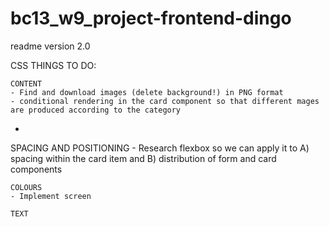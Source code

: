 # bc13_w9_project-frontend-dingo

readme version 2.0

CSS THINGS TO DO:

    CONTENT
    - Find and download images (delete background!) in PNG format
    - conditional rendering in the card component so that different mages are produced according to the category
   - 

   SPACING AND POSITIONING
    - Research flexbox so we can apply it to A) spacing within the card item and B) distribution of form and card components

    COLOURS
    - Implement screen 

    TEXT
